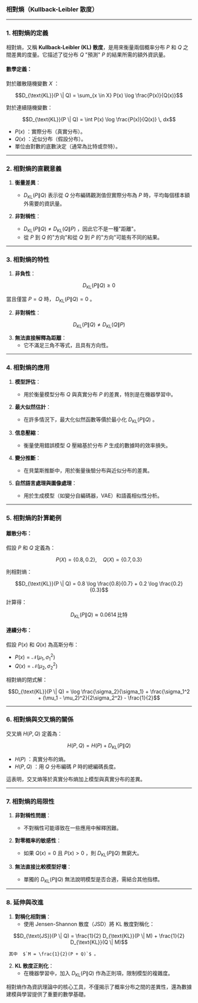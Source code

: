 ### 相對熵（Kullback-Leibler 散度）

---

### **1. 相對熵的定義**

相對熵，又稱 **Kullback-Leibler (KL) 散度**，是用來衡量兩個概率分布  $`P`$  和  $`Q`$  之間差異的度量。它描述了從分布  $`Q`$  "預測"  $`P`$  的結果所需的額外資訊量。

#### 數學定義：
對於離散隨機變數  $`X`$ ：

```math
D_{\text{KL}}(P \| Q) = \sum_{x \in X} P(x) \log \frac{P(x)}{Q(x)}
```

對於連續隨機變數：

```math
D_{\text{KL}}(P \| Q) = \int P(x) \log \frac{P(x)}{Q(x)} \, dx
```


-  $`P(x)`$ ：實際分布（真實分布）。
-  $`Q(x)`$ ：近似分布（假設分布）。
- 單位由對數的底數決定（通常為比特或奈特）。

---

### **2. 相對熵的直觀意義**

1. **衡量差異**：
   -  $`D_{\text{KL}}(P \| Q)`$  表示從  $`Q`$  分布編碼觀測值但實際分布為  $`P`$  時，平均每個樣本額外需要的資訊量。

2. **非對稱性**：
   -  $`D_{\text{KL}}(P \| Q) \neq D_{\text{KL}}(Q \| P)`$ ，因此它不是一種"距離"。
   - 從  $`P`$  到  $`Q`$  的"方向"和從  $`Q`$  到  $`P`$  的"方向"可能有不同的結果。

---

### **3. 相對熵的特性**

1. **非負性**：
   
```math
D_{\text{KL}}(P \| Q) \geq 0
```

   當且僅當  $`P = Q`$  時， $`D_{\text{KL}}(P \| Q) = 0`$ 。

2. **非對稱性**：
   
```math
D_{\text{KL}}(P \| Q) \neq D_{\text{KL}}(Q \| P)
```


3. **無法直接解釋為距離**：
   - 它不滿足三角不等式，且具有方向性。

---

### **4. 相對熵的應用**

1. **模型評估**：
   - 用於衡量模型分布  $`Q`$  與真實分布  $`P`$  的差異，特別是在機器學習中。

2. **最大似然估計**：
   - 在許多情況下，最大化似然函數等價於最小化  $`D_{\text{KL}}(P \| Q)`$ 。

3. **信息壓縮**：
   - 衡量使用錯誤模型  $`Q`$  壓縮基於分布  $`P`$  生成的數據時的效率損失。

4. **變分推斷**：
   - 在貝葉斯推斷中，用於衡量後驗分布與近似分布的差異。

5. **自然語言處理與圖像處理**：
   - 用於生成模型（如變分自編碼器，VAE）和語義相似性分析。

---

### **5. 相對熵的計算範例**

#### 離散分布：
假設  $`P`$  和  $`Q`$  定義為：

```math
P(X) = \{0.8, 0.2\}, \quad Q(X) = \{0.7, 0.3\}
```

則相對熵：

```math
D_{\text{KL}}(P \| Q) = 0.8 \log \frac{0.8}{0.7} + 0.2 \log \frac{0.2}{0.3}
```

計算得：

```math
D_{\text{KL}}(P \| Q) \approx 0.0614 \, \text{比特}
```


#### 連續分布：
假設  $`P(x)`$  和  $`Q(x)`$  為高斯分布：
-  $`P(x) = \mathcal{N}(\mu_1, \sigma_1^2)`$ 
-  $`Q(x) = \mathcal{N}(\mu_2, \sigma_2^2)`$ 

相對熵的閉式解：

```math
D_{\text{KL}}(P \| Q) = \log \frac{\sigma_2}{\sigma_1} + \frac{\sigma_1^2 + (\mu_1 - \mu_2)^2}{2\sigma_2^2} - \frac{1}{2}
```


---

### **6. 相對熵與交叉熵的關係**

交叉熵  $`H(P, Q)`$  定義為：

```math
H(P, Q) = H(P) + D_{\text{KL}}(P \| Q)
```

-  $`H(P)`$ ：真實分布的熵。
-  $`H(P, Q)`$ ：用  $`Q`$  分布編碼  $`P`$  時的總編碼長度。

這表明，交叉熵等於真實分布熵加上模型與真實分布的差異。

---

### **7. 相對熵的局限性**

1. **非對稱性問題**：
   - 不對稱性可能導致在一些應用中解釋困難。

2. **對零概率的敏感性**：
   - 如果  $`Q(x) = 0`$  且  $`P(x) > 0`$ ，則  $`D_{\text{KL}}(P \| Q)`$  無窮大。

3. **無法直接比較模型好壞**：
   - 單獨的  $`D_{\text{KL}}(P \| Q)`$  無法說明模型是否合適，需結合其他指標。

---

### **8. 延伸與改進**

1. **對稱化相對熵**：
   - 使用 Jensen-Shannon 散度（JSD）將 KL 散度對稱化：
     
```math
D_{\text{JS}}(P \| Q) = \frac{1}{2} D_{\text{KL}}(P \| M) + \frac{1}{2} D_{\text{KL}}(Q \| M)
```

     其中  $`M = \frac{1}{2}(P + Q)`$ 。

2. **KL 散度正則化**：
   - 在機器學習中，加入  $`D_{\text{KL}}(P \| Q)`$  作為正則項，限制模型的複雜度。

相對熵作為資訊理論中的核心工具，不僅揭示了概率分布之間的差異性，還為數據建模與學習提供了重要的數學基礎。